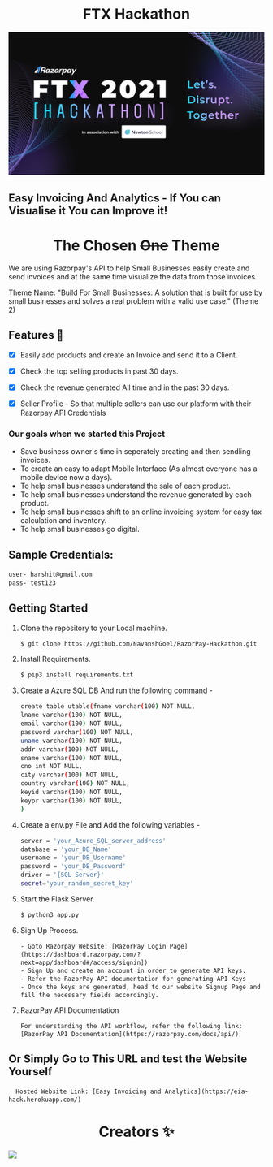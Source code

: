 <h1 align=center> FTX Hackathon</h1>

![carbon (1)](https://raw.githubusercontent.com/NavanshGoel/RazorPay-Hackathon/main/static/img/c8ee0b1482ad4d8caa4db16c82dcc560.png)


## Easy Invoicing And Analytics - If You can Visualise it You can Improve it!



<h1 align=center> The Chosen <strike>One</strike> Theme </h1>

We are using Razorpay's API to help Small Businesses easily create and send invoices and at the same time visualize the data from those invoices.

Theme Name: "Build For Small Businesses: A solution that is built for use by small businesses and solves a real problem with a valid use case." (Theme 2)

## Features 👣

- [x] Easily add products and create an Invoice and send it to a Client.
- [x] Check the top selling products in past 30 days.
- [x] Check the revenue generated All time and in the past 30 days. 
- [x] Seller Profile - So that multiple sellers can use our platform with their Razorpay API Credentials


### Our goals when we started this Project

* Save business owner's time in seperately creating and then sendling invoices.
* To create an easy to adapt Mobile Interface (As almost everyone has a mobile device now a days).
* To help small businesses understand the sale of each product.
* To help small businesses understand the revenue generated by each product.
* To help small businesses shift to an online invoicing system for easy tax calculation and inventory.
* To help small businesses go digital.

## Sample Credentials:
```bash
user- harshit@gmail.com
pass- test123
   ```
## Getting Started


1. Clone the repository to your Local machine.

   ```bash
   $ git clone https://github.com/NavanshGoel/RazorPay-Hackathon.git
   ```

2. Install Requirements.

   ```bash
   $ pip3 install requirements.txt
   ```
3. Create a Azure SQL DB And run the following command - 
	```bash
	create table utable(fname varchar(100) NOT NULL,
	lname varchar(100) NOT NULL,
	email varchar(100) NOT NULL,
	password varchar(100) NOT NULL,
	uname varchar(100) NOT NULL,
	addr varchar(100) NOT NULL,
	sname varchar(100) NOT NULL,
	cno int NOT NULL,
	city varchar(100) NOT NULL,
	country varchar(100) NOT NULL,
	keyid varchar(100) NOT NULL,
	keypr varchar(100) NOT NULL,
	)
   ```
3. Create a env.py File and Add the following variables - 
	```bash
	server = 'your_Azure_SQL_server_address'
	database = 'your_DB_Name'
	username = 'your_DB_Username'
	password = 'your_DB_Password'
	driver = '{SQL Server}'
	secret='your_random_secret_key'
   ```

4. Start the Flask Server.

   ```bash
   $ python3 app.py
   ```

5. Sign Up Process.

   ```
   - Goto Razorpay Website: [RazorPay Login Page](https://dashboard.razorpay.com/?next=app/dashboard#/access/signin])
   - Sign Up and create an account in order to generate API keys.
   - Refer the RazorPay API documentation for generating API Keys
   - Once the keys are generated, head to our website Signup Page and fill the necessary fields accordingly.
   ```

6. RazorPay API Documentation

   ```
   For understanding the API workflow, refer the following link: [RazorPay API Documentation](https://razorpay.com/docs/api/)
   ```

## Or Simply Go to This URL and test the Website Yourself

 ```
   Hosted Website Link: [Easy Invoicing and Analytics](https://eia-hack.herokuapp.com/)
 ```
<h1 align=center> Creators ✨ </h1>


<a href="https://github.com/NavanshGoel/RazorPay-Hackathon/graphs/contributors">
  <img src="https://contrib.rocks/image?repo=NavanshGoel/RazorPay-Hackathon" />
</a>





